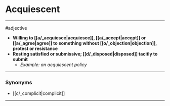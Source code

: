 # Acquiescent
---
#adjective
- **Willing to [[a/_acquiesce|acquiesce]], [[a/_accept|accept]] or [[a/_agree|agree]] to something without [[o/_objection|objection]], protest or resistance**
- **Resting satisfied or submissive; [[d/_disposed|disposed]] tacitly to submit**
	- _Example: an acquiescent policy_
---
### Synonyms
- [[c/_complicit|complicit]]
---
